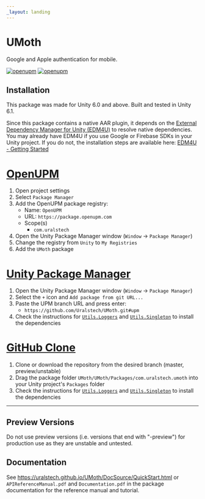 ```yaml
---
_layout: landing
---
```


# UMoth

Google and Apple authentication for mobile. 

[![openupm](https://img.shields.io/npm/v/com.uralstech.umoth?label=openupm&registry_uri=https://package.openupm.com)](https://openupm.com/packages/com.uralstech.umoth/)
[![openupm](https://img.shields.io/badge/dynamic/json?color=brightgreen&label=downloads&query=%24.downloads&suffix=%2Fmonth&url=https%3A%2F%2Fpackage.openupm.com%2Fdownloads%2Fpoint%2Flast-month%2Fcom.uralstech.umoth)](https://openupm.com/packages/com.uralstech.umoth/)

## Installation

This package was made for Unity 6.0 and above. Built and tested in Unity 6.1.

Since this package contains a native AAR plugin, it depends on the [External Dependency Manager for Unity (EDM4U)](https://github.com/googlesamples/unity-jar-resolver) to resolve native dependencies.
You may already have EDM4U if you use Google or Firebase SDKs in your Unity project. If you do not, the installation steps are available
here: [EDM4U - Getting Started](https://github.com/googlesamples/unity-jar-resolver?tab=readme-ov-file#getting-started)

# [OpenUPM](#tab/openupm)

1. Open project settings
2. Select `Package Manager`
3. Add the OpenUPM package registry:
    - Name: `OpenUPM`
    - URL: `https://package.openupm.com`
    - Scope(s)
        - `com.uralstech`
4. Open the Unity Package Manager window (`Window` -> `Package Manager`)
5. Change the registry from `Unity` to `My Registries`
6. Add the `UMoth` package

# [Unity Package Manager](#tab/upm)

1. Open the Unity Package Manager window (`Window` -> `Package Manager`)
2. Select the `+` icon and `Add package from git URL...`
3. Paste the UPM branch URL and press enter:
    - `https://github.com/Uralstech/UMoth.git#upm`
4. Check the instructions for [`Utils.Loggers`](https://uralstech.github.io/Utils.Loggers) and [`Utils.Singleton`](https://uralstech.github.io/Utils.Singleton) to install the dependencies

# [GitHub Clone](#tab/github)

1. Clone or download the repository from the desired branch (master, preview/unstable)
2. Drag the package folder `UMoth/UMoth/Packages/com.uralstech.umoth` into your Unity project's `Packages` folder
3. Check the instructions for [`Utils.Loggers`](https://uralstech.github.io/Utils.Loggers) and [`Utils.Singleton`](https://uralstech.github.io/Utils.Singleton) to install the dependencies

---

## Preview Versions

Do not use preview versions (i.e. versions that end with "-preview") for production use as they are unstable and untested.

## Documentation

See <https://uralstech.github.io/UMoth/DocSource/QuickStart.html> or `APIReferenceManual.pdf` and `Documentation.pdf` in the package documentation for the reference manual and tutorial.
